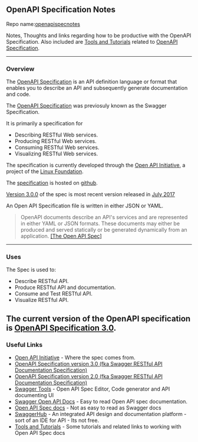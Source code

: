 ## OpenAPI Specification Notes
Repo name:[openapispecnotes](https://github.com/iggym/openapispecnotes)


 Notes, Thoughts and links regarding how to be productive with the OpenAPI Specification. Also included are [Tools and Tutorials](HowTo.md) related to [OpenAPI Specification](https://en.wikipedia.org/wiki/OpenAPI_Specification).

---
### Overview
The [OpenAPI Specification](https://en.wikipedia.org/wiki/OpenAPI_Specification) is an API definition language or format that enables you to describe an API and subsequently generate documentation and code.

The [OpenAPI Specification](https://en.wikipedia.org/wiki/OpenAPI_Specification) was previosuly known as the Swagger Specification.

It is primarily a specification for 
* Describing RESTful Web services.
* Producing RESTful Web services.
* Consuming RESTful Web services.
* Visualizing RESTful Web services.

The specification is currently developed through the [Open API Initiative](https://www.openapis.org/), a project of the [Linux Foundation](https://en.wikipedia.org/wiki/Linux_Foundation).

The [specification](https://github.com/OAI/OpenAPI-Specification) is hosted on [github](https://github.com/OAI/OpenAPI-Specification).

[Version 3.0.0](https://github.com/OAI/OpenAPI-Specification/blob/master/versions/3.0.0.md) of the spec is  most recent version released in [July 2017](https://www.openapis.org/blog/2017/07/26/the-oai-announces-the-openapi-specification-3-0-0)

An Open API Specification file is written in either JSON or YAML. 

> OpenAPI documents describe an API's services and are represented in either YAML or JSON formats. These documents may either be produced and served statically or be generated dynamically from an application. [[The Open API Spec]](https://github.com/OAI/OpenAPI-Specification)

--- 
### Uses
The Spec is used to: 
* Describe RESTful API.
* Produce RESTful API and documentation.
* Consume and Test RESTful API.
* Visualize RESTful API.

The current version of the OpenAPI specification is [OpenAPI Specification 3.0](https://github.com/OAI/OpenAPI-Specification/blob/master/versions/3.0.0.md).
---
### Useful Links
* [Open API Initiative](https://www.openapis.org/) - Where the spec comes from.
* [OpenAPI Specification version 3.0 (fka Swagger RESTful API Documentation Specification)](https://github.com/OAI/OpenAPI-Specification/blob/master/versions/3.0.0.md)
* [OpenAPI Specification version 2.0 (fka Swagger RESTful API Documentation Specification)](https://github.com/OAI/OpenAPI-Specification/blob/master/versions/2.0.md)
* [Swagger Tools](https://swagger.io/tools/) - Open API Spec Editor, Code generator and API documenting UI
* [Swagger Open API Docs](https://swagger.io/docs/specification/about/) - Easy to read Open API spec documentation.
* [Open API Spec docs](https://github.com/OAI/OpenAPI-Specification/blob/master/versions/3.0.0.md)  - Not as easy to read as Swagger docs
* [SwaggerHub](https://swaggerhub.com/) - An integrated API design and documentation platform - sort of an IDE for API - Its not free.
* [Tools and Tutorials](HowTo.md) - Some tutorials and related links to working with Open API Spec docs
